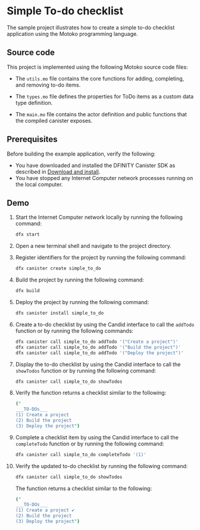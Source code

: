 # Simple To-do checklist

The sample project illustrates how to create a simple to-do checklist application using the Motoko programming language.

## Source code

This project is implemented using the following Motoko source code files:

- The `utils.mo` file contains the core functions for adding, completing, and removing to-do items.

- The `types.mo` file defines the properties for ToDo items as a custom data type definition.

- The `main.mo` file contains the actor definition and public functions that the compiled canister exposes.

## Prerequisites

Before building the example application, verify the following:

* You have downloaded and installed the DFINITY Canister SDK as described in [Download and install](https://sdk.dfinity.org/docs/quickstart/quickstart.html#download-and-install).
* You have stopped any Internet Computer network processes running on the local computer.

## Demo

1. Start the Internet Computer network locally by running the following command:

    ```bash
    dfx start
    ```

1. Open a new terminal shell and navigate to the project directory.

1. Register identifiers for the project by running the following command:

    ```bash
    dfx canister create simple_to_do
    ```

1. Build the project by running the following command:

    ```bash
    dfx build
    ```

1. Deploy the project by running the following command:

    ```bash
    dfx canister install simple_to_do
    ```

1. Create a to-do checklist by using the Candid interface to call the `addTodo` function or by running the following commands:

    ```bash
    dfx canister call simple_to_do addTodo '("Create a project")'
    dfx canister call simple_to_do addTodo '("Build the project")'
    dfx canister call simple_to_do addTodo '("Deploy the project")'
    ```

1. Display the to-do checklist by using the Candid interface to call the `showTodos` function or by running the following command:

    ```bash
    dfx canister call simple_to_do showTodos
    ```

1. Verify the function returns a checklist similar to the following:

    ```bash
    ("
    ___TO-DOs___
    (1) Create a project
    (2) Build the project
    (3) Deploy the project")
    ```

1. Complete a checklist item by using the Candid interface to call the `completeTodo` function or by running the following command:

    ```bash
    dfx canister call simple_to_do completeTodo '(1)'
    ```

1. Verify the updated to-do checklist by running the following command:

    ```bash
    dfx canister call simple_to_do showTodos
    ```

    The function returns a checklist similar to the following:

    ```bash
    ("
    ___TO-DOs___
    (1) Create a project ✔
    (2) Build the project
    (3) Deploy the project")
    ```